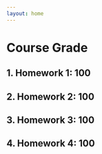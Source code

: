 ```yaml
---
layout: home
---
```

# Course Grade 
## 1. Homework 1: 100
## 2. Homework 2: 100
## 3. Homework 3: 100
## 4. Homework 4: 100
